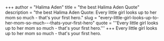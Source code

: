+++
author = "Halima Aden"
title = "the best Halima Aden Quote"
description = "the best Halima Aden Quote: Every little girl looks up to her mom so much - that's your first hero."
slug = "every-little-girl-looks-up-to-her-mom-so-much---thats-your-first-hero"
quote = '''Every little girl looks up to her mom so much - that's your first hero.'''
+++
Every little girl looks up to her mom so much - that's your first hero.
